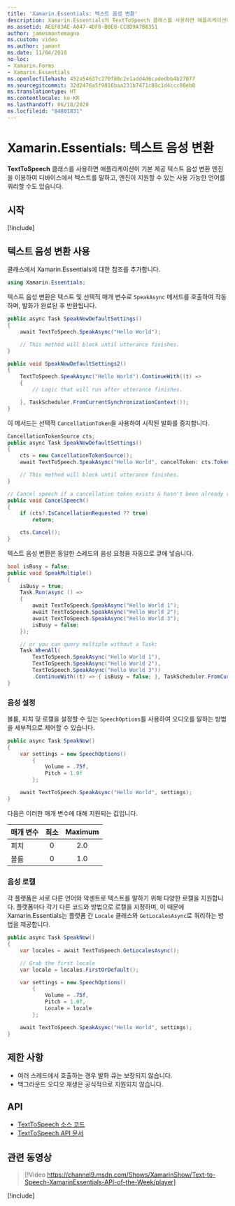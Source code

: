 ```yaml
---
title: 'Xamarin.Essentials: 텍스트 음성 변환'
description: Xamarin.Essentials의 TextToSpeech 클래스를 사용하면 애플리케이션이 기본 제공 텍스트 음성 변환 엔진을 이용하여 디바이스에서 텍스트를 말하고, 엔진이 지원할 수 있는 사용 가능한 언어를 쿼리할 수도 있습니다.
ms.assetid: AEEF03AE-A047-4DF0-B0E8-CC8D9A7B8351
author: jamesmontemagno
ms.custom: video
ms.author: jamont
ms.date: 11/04/2018
no-loc:
- Xamarin.Forms
- Xamarin.Essentials
ms.openlocfilehash: 452a54637c270f80c2e1add4d6cadedbb4b27077
ms.sourcegitcommit: 32d2476a5f9016baa231b7471c88c1d4ccc08eb8
ms.translationtype: HT
ms.contentlocale: ko-KR
ms.lasthandoff: 06/18/2020
ms.locfileid: "84801831"
---
```

# <a name="xamarinessentials-text-to-speech"></a>Xamarin.Essentials: 텍스트 음성 변환

**TextToSpeech** 클래스를 사용하면 애플리케이션이 기본 제공 텍스트 음성 변환 엔진을 이용하여 디바이스에서 텍스트를 말하고, 엔진이 지원할 수 있는 사용 가능한 언어를 쿼리할 수도 있습니다.

## <a name="get-started"></a>시작

[!include[](~/essentials/includes/get-started.md)]

## <a name="using-text-to-speech"></a>텍스트 음성 변환 사용

클래스에서 Xamarin.Essentials에 대한 참조를 추가합니다.

```csharp
using Xamarin.Essentials;
```

텍스트 음성 변환은 텍스트 및 선택적 매개 변수로 `SpeakAsync` 메서드를 호출하여 작동하며, 발화가 완료된 후 반환됩니다.

```csharp
public async Task SpeakNowDefaultSettings()
{
    await TextToSpeech.SpeakAsync("Hello World");

    // This method will block until utterance finishes.
}

public void SpeakNowDefaultSettings2()
{
    TextToSpeech.SpeakAsync("Hello World").ContinueWith((t) =>
    {
        // Logic that will run after utterance finishes.

    }, TaskScheduler.FromCurrentSynchronizationContext());
}
```

이 메서드는 선택적 `CancellationToken`을 사용하여 시작된 발화를 중지합니다.

```csharp
CancellationTokenSource cts;
public async Task SpeakNowDefaultSettings()
{
    cts = new CancellationTokenSource();
    await TextToSpeech.SpeakAsync("Hello World", cancelToken: cts.Token);

    // This method will block until utterance finishes.
}

// Cancel speech if a cancellation token exists & hasn't been already requested.
public void CancelSpeech()
{
    if (cts?.IsCancellationRequested ?? true)
        return;

    cts.Cancel();
}
```

텍스트 음성 변환은 동일한 스레드의 음성 요청을 자동으로 큐에 넣습니다.

```csharp
bool isBusy = false;
public void SpeakMultiple()
{
    isBusy = true;
    Task.Run(async () =>
    {
        await TextToSpeech.SpeakAsync("Hello World 1");
        await TextToSpeech.SpeakAsync("Hello World 2");
        await TextToSpeech.SpeakAsync("Hello World 3");
        isBusy = false;
    });

    // or you can query multiple without a Task:
    Task.WhenAll(
        TextToSpeech.SpeakAsync("Hello World 1"),
        TextToSpeech.SpeakAsync("Hello World 2"),
        TextToSpeech.SpeakAsync("Hello World 3"))
        .ContinueWith((t) => { isBusy = false; }, TaskScheduler.FromCurrentSynchronizationContext());
}
```

### <a name="speech-settings"></a>음성 설정

볼륨, 피치 및 로캘을 설정할 수 있는 `SpeechOptions`를 사용하여 오디오를 말하는 방법을 세부적으로 제어할 수 있습니다.

```csharp
public async Task SpeakNow()
{
    var settings = new SpeechOptions()
        {
            Volume = .75f,
            Pitch = 1.0f
        };

    await TextToSpeech.SpeakAsync("Hello World", settings);
}
```

다음은 이러한 매개 변수에 대해 지원되는 값입니다.

| 매개 변수 | 최소 | Maximum |
| --- | :---: | :---: |
| 피치 | 0 | 2.0 |
| 볼륨 | 0 | 1.0 |

### <a name="speech-locales"></a>음성 로캘

각 플랫폼은 서로 다른 언어와 악센트로 텍스트를 말하기 위해 다양한 로캘을 지원합니다. 플랫폼마다 각기 다른 코드와 방법으로 로캘을 지정하며, 이 때문에 Xamarin.Essentials는 플랫폼 간 `Locale` 클래스와 `GetLocalesAsync`로 쿼리하는 방법을 제공합니다.

```csharp
public async Task SpeakNow()
{
    var locales = await TextToSpeech.GetLocalesAsync();

    // Grab the first locale
    var locale = locales.FirstOrDefault();

    var settings = new SpeechOptions()
        {
            Volume = .75f,
            Pitch = 1.0f,
            Locale = locale
        };

    await TextToSpeech.SpeakAsync("Hello World", settings);
}
```

## <a name="limitations"></a>제한 사항

- 여러 스레드에서 호출하는 경우 발화 큐는 보장되지 않습니다.
- 백그라운드 오디오 재생은 공식적으로 지원되지 않습니다.

## <a name="api"></a>API

- [TextToSpeech 소스 코드](https://github.com/xamarin/Essentials/tree/main/Xamarin.Essentials/TextToSpeech)
- [TextToSpeech API 문서](xref:Xamarin.Essentials.TextToSpeech)

## <a name="related-video"></a>관련 동영상

> [!Video https://channel9.msdn.com/Shows/XamarinShow/Text-to-Speech-XamarinEssentials-API-of-the-Week/player]

[!include[](~/essentials/includes/xamarin-show-essentials.md)]
